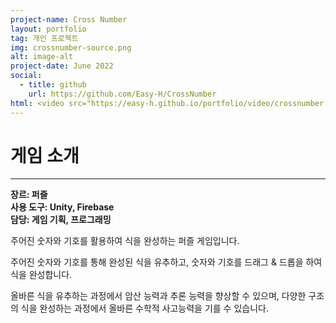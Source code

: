 ```yaml
---
project-name: Cross Number
layout: portfolio
tag: 개인 프로젝트
img: crossnumber-source.png
alt: image-alt
project-date: June 2022
social:
  - title: github
    url: https://github.com/Easy-H/CrossNumber
html: <video src="https://easy-h.github.io/portfolio/video/crossnumber.mp4" class="img-responsive img-centered" controls></video>
---
```

# 게임 소개
---
**장르: 퍼즐**<br>**사용 도구: Unity, Firebase**<br>**담당: 게임 기획, 프로그래밍**


주어진 숫자와 기호를 활용하여 식을 완성하는 퍼즐 게임입니다.

주어진 숫자와 기호를 통해 완성된 식을 유추하고, 숫자와 기호를 드래그 & 드롭을 하여 식을 완성합니다.

올바른 식을 유추하는 과정에서 암산 능력과 추론 능력을 향상할 수 있으며, 다양한 구조의 식을 완성하는 과정에서 올바른 수학적 사고능력을 기를 수 있습니다.
